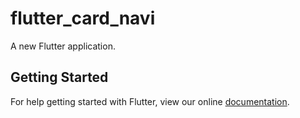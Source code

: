 # flutter_card_navi

A new Flutter application.

## Getting Started

For help getting started with Flutter, view our online
[documentation](https://flutter.io/).

